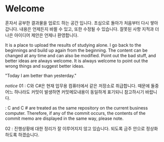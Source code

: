 # Welcome
혼자서 공부한 결과물을 업로드 하는 공간 입니다.
초심으로 돌아가 처음부터 다시 쌓아갑니다.
내용은 언제든지 바뀔 수 있고, 또한 수정될 수 있습니다.
잘못된 사항 지적과 더 나은 아이디어 제안은 언제나 환영합니다.

It is a place to upload the results of studying alone.
I go back to the beginnings and build up again from the beginning.
The content can be changed at any time and can also be modified.
Point out the bad stuff, and better ideas are always welcome.
It is always welcome to point out the wrong things and suggest better ideas.


"Today I am better than yesterday."


*notice*
01 : C와 C#은 현재 업무용 컴퓨터에서 같은 저장소로 취급합니다.
     때문에 둘중 어느 하나라도 커밋이 발생하면 커밋메모내용이 동일하게 표기되니 참고하시기 바랍니다.
     
   : C and C # are treated as the same repository on the current business computer.
     Therefore, if any of the commit occurs, the contents of the commit memo are displayed in the same way, please note.
     
02 : 진행상황에 대한 정리가 잘 이루어지지 않고 있습니다. 되도록 금주 안으로 정상화 하도록 하겠습니다.
